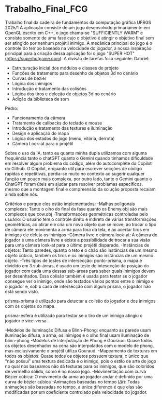 # Trabalho_Final_FCG
Trabalho final da cadeira de fundamentos da computação gráfica UFRGS 2025/1
A aplicação consiste de um jogo desenvolvido primariamente em OpenGL escrito em C++, o jogo chama-se "SUFFICIENTLY WARM" e consiste somente de uma fase cujo o objetivo é atingir o objetivo final sem ser atingido por nenhum projétil inimigo. A mecânica principal do jogo é o controle do tempo baseado na velocidade do jogador, a nossa inspiração principal para a criação dessa aplicação foi o jogo "SUPER HOT" (https://superhotgame.com).
A divisão de tarefas foi a seguinte:
Gabriel:
- Estruturação inicial dos módulos e classes do projeto
- Funções de tratamento para desenho de objetos 3d no cenário
- Curvas de bézier
- Lógica dos inimigos
- Introdução e tratamento das colisões
- Lógica dos tiros e deleção de objetos 3d no cenário
- Adição da biblioteca de som
  
Pedro:
- Funcionamento da câmera
- Tratamento de callbacks do teclado e mouse
- Introdução e tratamento das texturas e iluminação
- Design e aplicação do mapa
- Lógica dos estados do jogo (menu, vitória, derrota)
- Câmera Look-at para o projétil

Sobre o uso da IA, tanto eu quanto minha dupla utilizamos com alguma frequência tanto o chatGPT quanto o Gemini quando tinhamos dificuldade em resolver algum problema do código, além do autocomplete do Copilot do Github. O Copilot, enquanto util para escrever secções de código rápidas e repetitivas, perdia-se muito no contexto ao sugerir qualquer função um pouco mais complexa, por outro lado, tanto o Gemini quanto o ChatGPT foram úteis em ajudar para resolver problemas específicos, mesmo que a montagem final e compreensão da solução proposta recaiam ainda sobre nós.

Critérios e porque eles estão implementados:
-Malhas poligonais complexas: Tanto o olho do final da fase quanto os Enemy.obj são mais complexos que cow.obj
-Transformações geométricas controladas pelo usuário: O usuário tem o controle direto e indireto de várias transformações geométricas, ao atirar ele cria um novo objeto que se move, ao trocar o tipo de câmera ele movimenta a arma para fora da tela, e ao acertar tiros em inimigos ele deleta os inimigos
-Câmera livre e câmera look-at: A câmera do jogador é uma câmera livre e existe a possibilidade de trocar a sua visão para uma câmera look-at para o último projétil disparado.
-Instâncias de objetos: Tanto paredes, quanto o teto e o chão são instâncias de um mesmo objeto cúbico, também os tiros e os inimigos são instâncias de um mesmo objeto.
-Três tipos de testes de intersecção: 
ponto-prisma, o mapa é dividido em 3 sub-áreas, é usado um teste de intesecção da posição do jogador com cada uma dessas sub-áreas para saber quais inimigos devem ser desenhados. Essa colisão também é usada para testar se o jogador consegue ver o inimigo, onde são testados vários pontos entre o inimigo e o jogador e, sob o caso de intersecção com algum prisma, o jogador não está sendo visto.

prisma-prisma é utilizado para detectar a colisão do jogador e dos inimigos com os objetos do mapa.

prisma-esfera é utilizado para testar se o tiro de um inimigo atingiu o jogador e vice-versa.

-Modelos de Iluminação Difusa e Blinn-Phong: enquanto as parede usam iluminação difusa, a arma, os inimigos e o olho final usam iluminação de blinn-phong
-Modelos de Interpolação de Phong e Gouraud: Quase todos os objetos desenhados na cena são interpolados com o modelo de phong, mas exclusivamente o projétil utiliza Gouraud.
-Mapeamento de texturas em todos os objetos: Quase todos os objetos possuem textura, o único que "não possui" uma textura dedicada é o inimigo, pois o estilo de arte do jogo no qual nos baseamos não dá texturas para os inimigos, que são coloridos de vermelho sólido, como é no nosso jogo.
-Movimentação com curva Bézier cúbica: O movimento da arma ao jogador andar é definido por uma curva de bézier cúbica
-Animações baseadas no tempo ($\Delta t$): Todas animações são baseadas no tempo, a única diferença é que elas são modificadas por um coeficiente controlado pela velocidade do jogador.
